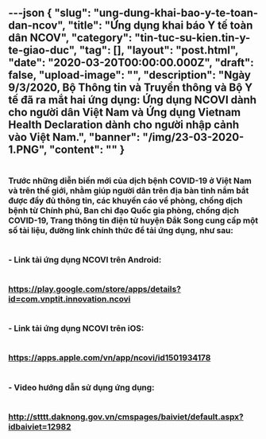 ---json
{
    "slug": "ung-dung-khai-bao-y-te-toan-dan-ncov",
    "title": "Ứng dụng khai báo Y tế toàn dân NCOV",
    "category": "tin-tuc-su-kien.tin-y-te-giao-duc",
    "tag": [],
    "layout": "post.html",
    "date": "2020-03-20T00:00:00.000Z",
    "draft": false,
    "upload-image": "",
    "description": "Ngày 9/3/2020, Bộ Thông tin và Truyền thông và Bộ Y tế đã ra mắt hai ứng dụng: Ứng dụng NCOVI dành cho người dân Việt Nam và Ứng dụng Vietnam Health Declaration dành cho người nhập cảnh vào Việt Nam.",
    "banner": "/img/23-03-2020-1.PNG",
    "__content__": ""
}
---
<h1><span style="font-size:16px">Trước những diễn biến mới của dịch bệnh COVID-19 ở Việt Nam v&agrave; tr&ecirc;n thế giới, nhằm gi&uacute;p người d&acirc;n tr&ecirc;n địa b&agrave;n tỉnh nắm bắt được đầy đủ th&ocirc;ng tin, c&aacute;c khuyến c&aacute;o về ph&ograve;ng, chống dịch bệnh từ Ch&iacute;nh phủ, Ban chỉ đạo Quốc gia ph&ograve;ng, chống dịch COVID-19, Trang th&ocirc;ng tin điện tử huyện Đắk Song cung cấp một số t&agrave;i liệu, đường link ch&iacute;nh thức để tải ứng dụng,&nbsp;như sau:</span></h1>

<h1><span style="font-size:16px">- Link tải ứng dụng NCOVI tr&ecirc;n Android:</span></h1>

<h1><span style="font-size:16px"><a href="https://play.google.com/store/apps/details?id=com.vnptit.innovation.ncovi">https://play.google.com/store/apps/details?id=com.vnptit.innovation.ncovi</a></span></h1>

<h1><span style="font-size:16px">-&nbsp;Link tải ứng dụng NCOVI tr&ecirc;n iOS:</span></h1>

<h1><span style="font-size:16px"><a href="https://apps.apple.com/vn/app/ncovi/id1501934178">https://apps.apple.com/vn/app/ncovi/id1501934178</a></span></h1>

<h1><span style="font-size:16px">-&nbsp;Video hướng dẫn sử dụng ứng dụng:</span></h1>

<h1><span style="font-size:16px"><a href="http://stttt.daknong.gov.vn/cmspages/baiviet/default.aspx?idbaiviet=12982">http://stttt.daknong.gov.vn/cmspages/baiviet/default.aspx?idbaiviet=12982</a></span></h1>
